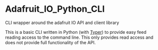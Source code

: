 # Adafruit_IO_Python_CLI
CLI wrapper around the adafruit IO API and client library

This is a basic CLI written in Python (with [Typer](https://typer.tiangolo.com/))
to provide easy feed reading access to the command line.  This only provides read  access
and does not provide full functionality of the API.